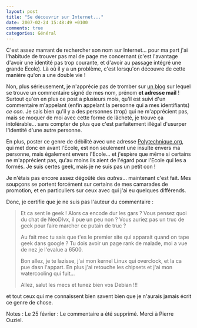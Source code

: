 ```yaml
---
layout: post
title: "Se découvrir sur Internet..."
date: 2007-02-24 15:48:49 +0100
comments: true
categories: Général
---
```

C'est assez marrant de rechercher son nom sur Internet... pour ma part j'ai l'habitude de trouver pas mal de page me concernant (c'est l'avantage d'avoir une identité pas trop courante, et d'avoir au passage intégré une grande Ecole). Là où il y a un problème, c'est lorsqu'on découvre de cette manière qu'on a une double vie !

<!-- more -->

Non, plus sérieusement, je n'apprécie pas de tromber sur [un blog](http://ouziel.blogs.com/pierre/2005/03/un_nouveau_foru.html) sur lequel se trouve un commentaire signé de mes nom, prénom __et adresse mail__ ! Surtout qu'en en plus ce post a plusieurs mois, qu'il est suivi d'un commentaire m'appelant (enfin appelant la personne qui a mes identifiants) _ce con_. Je sais bien qu'il y a des personnes (trop) qui ne m'apprécient pas, mais se moquer de moi avec cette forme de lâcheté, je trouve ça intolérable... sans compter de plus que c'est parfaitement illégal d'usurper l'identité d'une autre personne.

En plus, poster ce genre de débilité avec une adresse [Polytechnique.org](http://www.polytechnique.org), qui met donc en avant l'Ecole, est non seulement une insulte envers ma personne, mais également envers l'Ecole... et j'espère que même si certains ne m'apprécient pas, qu'au moins ils aient de l'égard pour l'Ecole qui les a formés. Je suis certes geek, mais je ne suis pas un petit con !

Je n'étais pas encore assez dégoûté des _autres_... maintenant c'est fait. Mes soupçons se portent forcément sur certains de mes camarades de promotion, et en particuliers sur ceux avec qui j'ai eu quelques différends.

Donc, je certifie que je ne suis pas l'auteur du commentaire :

> Et ca sent le geek ! Alors ca encode dur les gars ? Vous pensez quoi du chat de NeoDIvx, il pue un peu non ? Vous auriez pas un truc de geek pour faire marcher ce putain de truc ?
> 
> Au fait mec tu sais que t'es le premier site qui apparait quand on tape geek dans google ? Tu dois avoir un page rank de malade, moi a vue de nez je l'evalue a 6500.
> 
> Bon allez, je te lazisse, j'ai mon kernel Linux qui overclock, et la ca pue dasn l'appart. En plus j'ai retouche les chipsets et j'ai mon watercooling qui fuit...
> 
> Allez, salut les mecs et tunez bien vos Debian !!!

et tout ceux qui me connaissent bien savent bien que je n'aurais jamais écrit ce genre de chose.


Notes : Le 25 février : Le commentaire a été supprimé. Merci à Pierre Ouziel.
